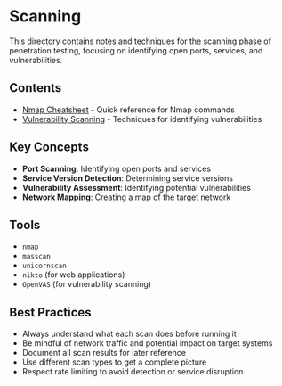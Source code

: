 # Scanning

This directory contains notes and techniques for the scanning phase of penetration testing, focusing on identifying open ports, services, and vulnerabilities.

## Contents

- [Nmap Cheatsheet](nmap_cheatsheet.md) - Quick reference for Nmap commands
- [Vulnerability Scanning](vulnerability_scanning.md) - Techniques for identifying vulnerabilities

## Key Concepts

- **Port Scanning**: Identifying open ports and services
- **Service Version Detection**: Determining service versions
- **Vulnerability Assessment**: Identifying potential vulnerabilities
- **Network Mapping**: Creating a map of the target network

## Tools

- `nmap`
- `masscan`
- `unicornscan`
- `nikto` (for web applications)
- `OpenVAS` (for vulnerability scanning)

## Best Practices

- Always understand what each scan does before running it
- Be mindful of network traffic and potential impact on target systems
- Document all scan results for later reference
- Use different scan types to get a complete picture
- Respect rate limiting to avoid detection or service disruption
